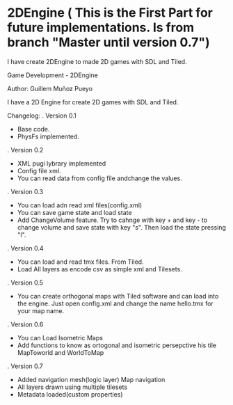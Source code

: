 # 2DEngine ( This is the First Part for future implementations. Is from branch "Master until version 0.7")

I have create 2DEngine to made 2D games with SDL and Tiled.

Game Development - 2DEngine

Author: Guillem Muñoz Pueyo

I have a 2D Engine for create 2D games with SDL and Tiled.

Changelog:
. Version 0.1
  - Base code.
  - PhysFs implemented.
  
. Version 0.2
  - XML pugi lybrary implemented
  - Config file xml.
  - You can read data from config file andchange the values.

. Version 0.3
- You can load adn read xml files(config.xml)
- You can save game state and load state
- Add ChangeVolume feature. Try to cahnge with key + and key - to change volume and save state with key "s". Then load the state pressing "l".

. Version 0.4
- You can load and read tmx files. From Tiled.
- Load All layers as encode csv as simple xml and Tilesets.

. Version 0.5
- You can create orthogonal maps with Tiled software and can load into the engine. Just open config.xml and change the name hello.tmx for your map name.

. Version 0.6
- You can Load Isometric Maps
- Add functions to know as ortogonal and isometric persepctive his tile MapToworld and WorldToMap

. Version 0.7
- Added navigation mesh(logic layer) Map navigation
- All layers drawn using multiple tilesets
- Metadata loaded(custom properties)
